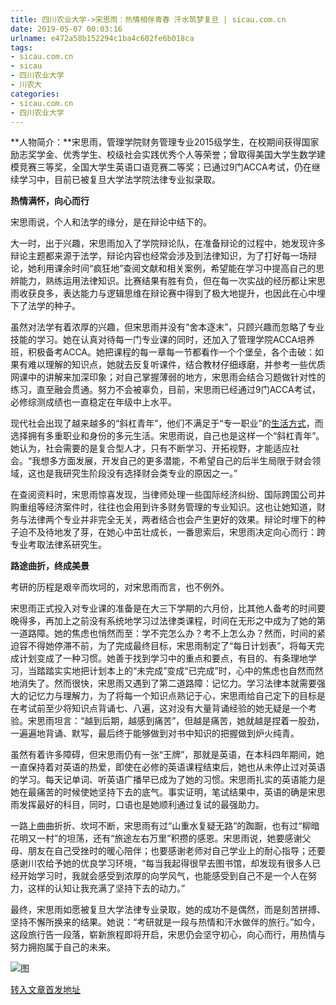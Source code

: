 ```yaml
---
title: 四川农业大学->宋思雨：热情相伴青春 汗水筑梦复旦 | sicau.com.cn
date: 2019-05-07 00:03:16
urlname: e472a58b152294c1ba4c602fe6b018ca
tags: 
- sicau.com.cn
- sicau
- 四川农业大学
- 川农大
categories:
- sicau.com.cn
- 四川农业大学
---
```


**人物简介：**宋思雨，管理学院财务管理专业2015级学生，在校期间获得国家励志奖学金、优秀学生、校级社会实践优秀个人等荣誉；曾取得美国大学生数学建模竞赛三等奖，全国大学生英语口语竞赛二等奖；已通过9门ACCA考试，仍在继续学习中，目前已被复旦大学法学院法律专业拟录取。

**热情满怀，向心而行**

宋思雨说，个人和法学的缘分，是在辩论中结下的。

大一时，出于兴趣，宋思雨加入了学院辩论队，在准备辩论的过程中，她发现许多辩论主题都来源于法学，辩论内容也经常会涉及到法律知识，为了打好每一场辩论，她利用课余时间“疯狂地”查阅文献和相关案例，希望能在学习中提高自己的思辨能力，熟练运用法律知识。比赛结果有胜有负，但在每一次实战的经历都让宋思雨收获良多，表达能力与逻辑思维在辩论赛中得到了极大地提升，也因此在心中埋下了法学的种子。

虽然对法学有着浓厚的兴趣，但宋思雨并没有“舍本逐末”，只顾兴趣而忽略了专业技能的学习。她在认真对待每一门专业课的同时，还加入了管理学院ACCA培养班，积极备考ACCA。她把课程的每一章每一节都看作一个个堡垒，各个击破：如果有难以理解的知识点，她就去反复听课件，结合教材仔细琢磨，并参考一些优质网课中的讲解来加深印象；对自己掌握薄弱的地方，宋思雨会结合习题做针对性的练习，直至融会贯通。努力不会被辜负，目前，宋思雨已经通过9门ACCA考试，必修综测成绩也一直稳定在年级中上水平。

现代社会出现了越来越多的“斜杠青年”，他们不满足于“专一职业”的[生活方式](https://baike.baidu.com/item/%E7%94%9F%E6%B4%BB%E6%96%B9%E5%BC%8F/2853)，而选择拥有多重职业和身份的多元生活。宋思雨说，自己也是这样一个“斜杠青年”。她认为，社会需要的是复合型人才，只有不断学习、开拓视野，才能适应社会。“我想多方面发展，开发自己的更多潜能，不希望自己的后半生局限于财会领域，这也是我研究生阶段没有选择财会类专业的原因之一。”

在查阅资料时，宋思雨惊喜发现，当律师处理一些国际经济纠纷、国际跨国公司并购重组等经济案件时，往往也会用到许多财务管理的专业知识。这也让她知道，财务与法律两个专业并非完全无关，两者结合也会产生更好的效果。辩论时埋下的种子迫不及待地发了芽，在她心中茁壮成长，一番思索后，宋思雨决定向心而行：跨专业考取法律系研究生。

**路途曲折，终成美景**

考研的历程是艰辛而坎坷的，对宋思雨而言，也不例外。

宋思雨正式投入对专业课的准备是在大三下学期的六月份，比其他人备考的时间要晚得多，再加上之前没有系统地学习过法律类课程，时间在无形之中成为了她的第一道路障。她的焦虑也悄然而至：学不完怎么办？考不上怎么办？然而，时间的紧迫容不得她停滞不前，为了完成最终目标，宋思雨制定了“每日计划表”，将每天完成计划变成了一种习惯。她善于找到学习中的重点和要点，有目的、有条理地学习，当踏踏实实地把计划本上的“未完成”变成“已完成”时，心中的焦虑也自然而然地消失了。然而很快，宋思雨又遇到了第二道路障：记忆力。学习法律本就需要强大的记忆力与理解力，为了将每一个知识点熟记于心，宋思雨给自己定下的目标是在考试前至少将知识点背诵七、八遍，这对没有大量背诵经验的她无疑是一个考验。宋思雨坦言：“越到后期，越感到痛苦”，但越是痛苦，她就越是捏着一股劲，一遍遍地背诵、默写，最后终于能够做到对书中知识的把握做到炉火纯青。

虽然有着许多障碍，但宋思雨仍有一张“王牌”，那就是英语，在本科四年期间，她一直保持着对英语的热爱，即使在必修的英语课程结束后，她也从未停止过对英语的学习。每天记单词、听英语广播早已成为了她的习惯。宋思雨扎实的英语能力是她在最痛苦的时候使她坚持下去的底气。事实证明，笔试结果中，英语的确是宋思雨发挥最好的科目，同时，口语也是她顺利通过复试的最强助力。

一路上曲曲折折、坎坷不断，宋思雨有过“山重水复疑无路”的踟蹰，也有过“柳暗花明又一村”的坦荡，还有“旅途左右万里”积攒的感恩。宋思雨说，她要感谢父母、朋友在自己受挫时的暖心陪伴；也要感谢老师对自己学业上的耐心指导；还要感谢川农给予她的优良学习环境，“每当我起得很早去图书馆，却发现有很多人已经开始学习时，我就会感受到浓厚的向学风气，也能感受到自己不是一个人在努力，这样的认知让我充满了坚持下去的动力。”

最终，宋思雨如愿被复旦大学法律专业录取，她的成功不是偶然，而是刻苦拼搏、坚持不懈所换来的结果。她说：“考研就是一段与热情和汗水做伴的旅行。”如今，这段旅行告一段落，崭新旅程即将开启，宋思仍会坚守初心，向心而行，用热情与努力拥抱属于自己的未来。

![图](https://news.sicau.edu.cn/__local/6/71/85/B05591C239B0E820DD5207A8309_ECCA184B_1CC57.jpg)

[转入文章首发地址](https://news.sicau.edu.cn/info/1078/51021.htm)